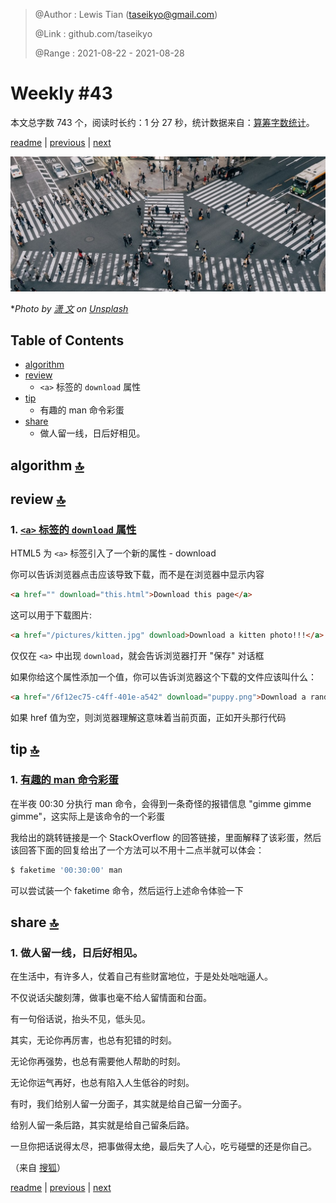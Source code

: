> @Author  : Lewis Tian (taseikyo@gmail.com)
>
> @Link    : github.com/taseikyo
>
> @Range   : 2021-08-22 - 2021-08-28

# Weekly #43

本文总字数 743 个，阅读时长约：1 分 27 秒，统计数据来自：[算筹字数统计](http://www.xiqei.com/tools?p=tj)。

[readme](../README.md) | [previous](202108W3.md) | [next](202109W1.md)

![](../images/2021/08/wen_xiao-GjZVNk2PnIM-unsplash.jpg)

\**Photo by [潇 文](https://unsplash.com/@wen_xiao) on [Unsplash](https://unsplash.com/photos/GjZVNk2PnIM)*

## Table of Contents

- [algorithm](#algorithm-)
- [review](#review-)
    - `<a>` 标签的 `download` 属性
- [tip](#tip-)
    - 有趣的 man 命令彩蛋
- [share](#share-)
    - 做人留一线，日后好相见。

## algorithm [🔝](#weekly-43)

## review [🔝](#weekly-43)

### 1. [`<a>` 标签的 `download` 属性](https://shkspr.mobi/blog/2021/08/to-download-this-page-click-here)

HTML5 为 `<a>` 标签引入了一个新的属性 - download

你可以告诉浏览器点击应该导致下载，而不是在浏览器中显示内容

```html
<a href="" download="this.html">Download this page</a>
```

这可以用于下载图片:

```html
<a href="/pictures/kitten.jpg" download>Download a kitten photo!!!</a>
```

仅仅在 `<a>` 中出现 `download`，就会告诉浏览器打开 "保存" 对话框

如果你给这个属性添加一个值，你可以告诉浏览器这个下载的文件应该叫什么：

```html
<a href="/6f12ec75-c4ff-401e-a542" download="puppy.png">Download a random puppy!</a>
```

如果 href 值为空，则浏览器理解这意味着当前页面，正如开头那行代码

## tip [🔝](#weekly-43)

### 1. [有趣的 man 命令彩蛋](https://unix.stackexchange.com/a/405784/358202)

在半夜 00:30 分执行 man 命令，会得到一条奇怪的报错信息 "gimme gimme gimme"，这实际上是该命令的一个彩蛋

我给出的跳转链接是一个 StackOverflow 的回答链接，里面解释了该彩蛋，然后该回答下面的回复给出了一个方法可以不用十二点半就可以体会：

```bash
$ faketime '00:30:00' man
```

可以尝试装一个 faketime 命令，然后运行上述命令体验一下

## share [🔝](#weekly-43)

### 1. 做人留一线，日后好相见。

在生活中，有许多人，仗着自己有些财富地位，于是处处咄咄逼人。

不仅说话尖酸刻薄，做事也毫不给人留情面和台面。

有一句俗话说，抬头不见，低头见。

其实，无论你再厉害，也总有犯错的时刻。

无论你再强势，也总有需要他人帮助的时刻。

无论你运气再好，也总有陷入人生低谷的时刻。

有时，我们给别人留一分面子，其实就是给自己留一分面子。

给别人留一条后路，其实就是给自己留条后路。

一旦你把话说得太尽，把事做得太绝，最后失了人心，吃亏碰壁的还是你自己。

（来自 [搜狐](https://www.sohu.com/a/437074415_574698)）

[readme](../README.md) | [previous](202108W3.md) | [next](202109W1.md)
